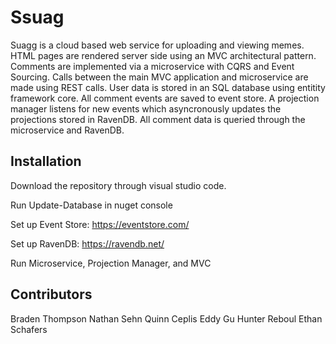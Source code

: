 # Ssuag

Suagg is a cloud based web service for uploading and viewing memes.  HTML pages are rendered server side using an MVC architectural
pattern.  Comments are implemented via a microservice with CQRS and Event Sourcing.  Calls between the main MVC application and 
microservice are made using REST calls.  User data is stored in an SQL database using entitity framework core.  All comment events 
are saved to event store. A projection manager listens for new events which asyncronously updates the projections stored in 
RavenDB.  All comment data is queried through the microservice and RavenDB.

## Installation

Download the repository through visual studio code.

Run Update-Database in nuget console

Set up Event Store: https://eventstore.com/

Set up RavenDB: https://ravendb.net/

Run Microservice, Projection Manager, and MVC 

## Contributors
Braden Thompson
Nathan Sehn
Quinn Ceplis
Eddy Gu
Hunter Reboul
Ethan Schafers
